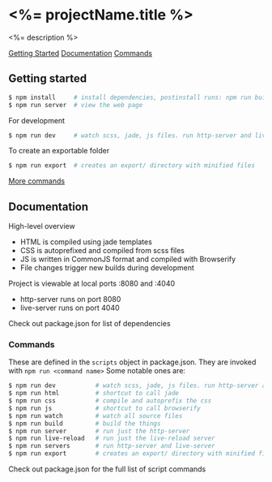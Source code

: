 # <%= projectName.title %>

<%= description %>

[Getting Started](#getting-started)
[Documentation](#documentation)
[Commands](#commands)



## Getting started

```bash
$ npm install     # install dependencies, postinstall runs: npm run build
$ npm run server  # view the web page
```

For development
```bash
$ npm run dev     # watch scss, jade, js files. run http-server and live-server
```

To create an exportable folder
```bash
$ npm run export  # creates an export/ directory with minified files
```
[More commands](#commands)


## Documentation

High-level overview
- HTML is compiled using jade templates
- CSS is autoprefixed and compiled from scss files
- JS is written in CommonJS format and compiled with Browserify
- File changes trigger new builds during development

Project is viewable at local ports :8080 and :4040
- http-server runs on port 8080
- live-server runs on port 4040

Check out package.json for list of dependencies


### Commands

These are defined in the `scripts` object in package.json. They are invoked with `npm run <command name>`
Some notable ones are:
```bash
$ npm run dev           # watch scss, jade, js files. run http-server and live-server
$ npm run html          # shortcut to call jade
$ npm run css           # compile and autoprefix the css
$ npm run js            # shortcut to call browserify
$ npm run watch         # watch all source files
$ npm run build         # build the things
$ npm run server        # run just the http-server
$ npm run live-reload   # run just the live-reload server
$ npm run servers       # run http-server and live-server
$ npm run export        # creates an export/ directory with minified files
```
Check out package.json for the full list of script commands
